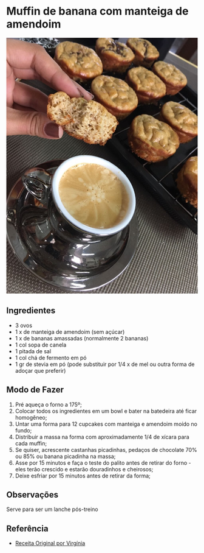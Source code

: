 # Muffin de banana com manteiga de amendoim

![muffin-de-banana-e-manteiga-de-amendoim](images/muffin-banana-amendoim.jpeg)

## Ingredientes

* 3 ovos
* 1 x de manteiga de amendoim (sem açúcar)
* 1 x de bananas amassadas (normalmente 2 bananas)
* 1 col sopa de canela
* 1 pitada de sal
* 1 col chá de fermento em pó
* 1 gr de stevia em pó (pode substituir por 1/4 x de mel ou outra forma de adoçar que preferir)


## Modo de Fazer

1. Pré aqueça o forno a 175º;
2. Colocar todos os ingredientes em um bowl e bater na batedeira até ficar homogêneo;
3. Untar uma forma para 12 cupcakes com manteiga e amendoim moído no fundo;
4. Distribuir a massa na forma com aproximadamente 1/4 de xícara para cada muffin;
5. Se quiser, acrescente castanhas picadinhas, pedaços de chocolate 70% ou 85% ou banana picadinha na massa;
6. Asse por 15 minutos e faça o teste do palito antes de retirar do forno - eles terão crescido e estarão douradinhos e cheirosos;
7. Deixe esfriar por 15 minutos antes de retirar da forma;

## Observações

Serve para ser um lanche pós-treino

## Referência

* [Receita Original por Virgínia ](instagram.com/virginiapalhares)
